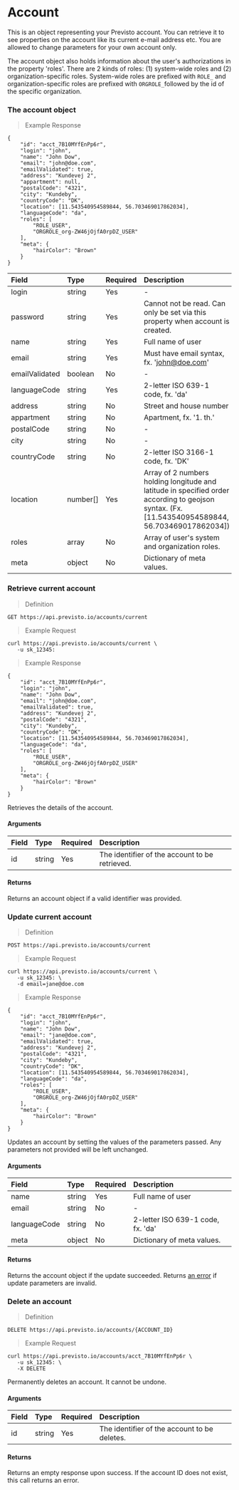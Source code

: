 # Account

This is an object representing your Previsto account. You can retrieve it to see properties on the account like its current e-mail address etc. You are allowed to change parameters for your own account only.

The account object also holds information about the user's authorizations in the property 'roles'. There are 2 kinds of roles: \(1\) system-wide roles and \(2\) organization-specific roles. System-wide roles are prefixed with `ROLE_` and organization-specific roles are prefixed with `ORGROLE_`followed by the id of the specific organization.

### The account object <a id="the-account-object"></a>

> Example Response

```text
{
    "id": "acct_7B10MYfEnPp6r",
    "login": "john",
    "name": "John Dow",
    "email": "john@doe.com",
    "emailValidated": true,
    "address": "Kundevej 2",
    "appartment": null,
    "postalCode": "4321",
    "city": "Kundeby",
    "countryCode": "DK",
    "location": [11.543540954589844, 56.703469017862034],
    "languageCode": "da",
    "roles": [
        "ROLE_USER",
        "ORGROLE_org-ZW46jOjfA0rpDZ_USER"
    ],
    "meta": {
        "hairColor": "Brown"
    }
}
```

| Field | Type | Required | Description |
| :--- | :--- | :--- | :--- |
| login | string | Yes | - |
| password | string | Yes | Cannot not be read. Can only be set via this property when account is created. |
| name | string | Yes | Full name of user |
| email | string | Yes | Must have email syntax, fx. 'john@doe.com' |
| emailValidated | boolean | No | - |
| languageCode | string | Yes | 2-letter ISO 639-1 code, fx. 'da' |
| address | string | No | Street and house number |
| appartment | string | No | Apartment, fx. '1. th.' |
| postalCode | string | No | - |
| city | string | No | - |
| countryCode | string | No | 2-letter ISO 3166-1 code, fx. 'DK' |
| location | number\[\] | Yes | Array of 2 numbers holding longitude and latitude in specified order according to geojson syntax. \(Fx. \[11.543540954589844, 56.703469017862034\]\) |
| roles | array | No | Array of user's system and organization roles. |
| meta | object | No | Dictionary of meta values. |

### Retrieve current account <a id="retrieve-current-account"></a>

> Definition

```text
GET https://api.previsto.io/accounts/current
```

> Example Request

```text
curl https://api.previsto.io/accounts/current \
   -u sk_12345:
```

> Example Response

```text
{
    "id": "acct_7B10MYfEnPp6r",
    "login": "john",
    "name": "John Dow",
    "email": "john@doe.com",
    "emailValidated": true,
    "address": "Kundevej 2",
    "postalCode": "4321",
    "city": "Kundeby",
    "countryCode": "DK",
    "location": [11.543540954589844, 56.703469017862034],
    "languageCode": "da",
    "roles": [
        "ROLE_USER",
        "ORGROLE_org-ZW46jOjfA0rpDZ_USER"
    ],
    "meta": {
        "hairColor": "Brown"
    }
}
```

Retrieves the details of the account.

#### Arguments <a id="arguments"></a>

| Field | Type | Required | Description |
| :--- | :--- | :--- | :--- |
| id | string | Yes | The identifier of the account to be retrieved. |

#### Returns <a id="returns"></a>

Returns an account object if a valid identifier was provided.

### Update current account <a id="update-current-account"></a>

> Definition

```text
POST https://api.previsto.io/accounts/current
```

> Example Request

```text
curl https://api.previsto.io/accounts/current \
   -u sk_12345: \
   -d email=jane@doe.com
```

> Example Response

```text
{
    "id": "acct_7B10MYfEnPp6r",
    "login": "john",
    "name": "John Dow",
    "email": "jane@doe.com",
    "emailValidated": true,
    "address": "Kundevej 2",
    "postalCode": "4321",
    "city": "Kundeby",
    "countryCode": "DK",
    "location": [11.543540954589844, 56.703469017862034],
    "languageCode": "da",
    "roles": [
        "ROLE_USER",
        "ORGROLE_org-ZW46jOjfA0rpDZ_USER"
    ],
    "meta": {
        "hairColor": "Brown"
    }
}
```

Updates an account by setting the values of the parameters passed. Any parameters not provided will be left unchanged.

#### Arguments <a id="arguments"></a>

| Field | Type | Required | Description |
| :--- | :--- | :--- | :--- |
| name | string | Yes | Full name of user |
| email | string | No | - |
| languageCode | string | No | 2-letter ISO 639-1 code, fx. 'da' |
| meta | object | No | Dictionary of meta values. |

#### Returns <a id="returns"></a>

Returns the account object if the update succeeded. Returns [an error](http://tech.previsto.com/#errors) if update parameters are invalid.

### Delete an account <a id="delete-an-account"></a>

> Definition

```text
DELETE https://api.previsto.io/accounts/{ACCOUNT_ID}
```

> Example Request

```text
curl https://api.previsto.io/accounts/acct_7B10MYfEnPp6r \
   -u sk_12345: \
   -X DELETE
```

Permanently deletes an account. It cannot be undone.

#### Arguments <a id="arguments"></a>

| Field | Type | Required | Description |
| :--- | :--- | :--- | :--- |
| id | string | Yes | The identifier of the account to be deletes. |

#### Returns <a id="returns"></a>

Returns an empty response upon success. If the account ID does not exist, this call returns an error.


